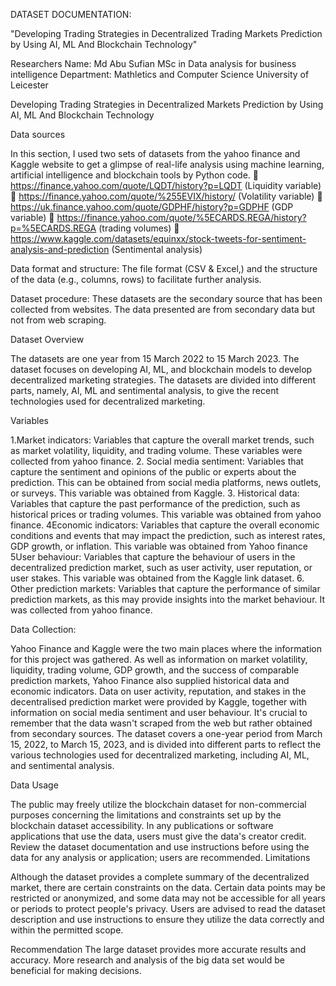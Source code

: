 








DATASET DOCUMENTATION:

"Developing Trading Strategies in Decentralized Trading Markets Prediction by Using AI, ML And Blockchain Technology"



Researchers Name: Md Abu Sufian
MSc in Data analysis for business intelligence
Department: Mathletics and Computer Science
University of Leicester















Developing Trading Strategies in Decentralized Markets Prediction by Using AI, ML And Blockchain Technology

Data sources

In this section, I used two sets of datasets from the yahoo finance and Kaggle website to get a glimpse of real-life analysis using machine learning, artificial intelligence and blockchain tools by Python code. 
	https://finance.yahoo.com/quote/LQDT/history?p=LQDT  (Liquidity variable)
	https://finance.yahoo.com/quote/%255EVIX/history/  (Volatility variable)
	https://uk.finance.yahoo.com/quote/GDPHF/history?p=GDPHF  (GDP variable)
	https://finance.yahoo.com/quote/%5ECARDS.REGA/history?p=%5ECARDS.REGA (trading volumes)
	https://www.kaggle.com/datasets/equinxx/stock-tweets-for-sentiment-analysis-and-prediction (Sentimental analysis)

Data format and structure:
The file format (CSV & Excel,) and the structure of the data (e.g., columns, rows) to facilitate further analysis.

Dataset procedure:
These datasets are the secondary source that has been collected from websites. The data presented are from secondary data but not from web scraping. 

Dataset Overview

The datasets are one year from 15 March 2022 to 15 March 2023. The dataset focuses on developing AI, ML, and blockchain models to develop decentralized marketing strategies. The datasets are divided into different parts, namely, AI, ML and sentimental analysis, to give the recent technologies used for decentralized marketing.

Variables

1.Market indicators: Variables that capture the overall market trends, such as market volatility, liquidity, and trading volume. These variables were collected from yahoo finance.
2. Social media sentiment: Variables that capture the sentiment and opinions of the public or experts about the prediction. This can be obtained from social media platforms, news outlets, or surveys. This variable was obtained from Kaggle.
3. Historical data: Variables that capture the past performance of the prediction, such as historical prices or trading volumes. This variable was obtained from yahoo finance.
4Economic indicators: Variables that capture the overall economic conditions and events that may impact the prediction, such as interest rates, GDP growth, or inflation. This variable was obtained from Yahoo finance
5User behaviour: Variables that capture the behaviour of users in the decentralized prediction market, such as user activity, user reputation, or user stakes. This variable was obtained from the Kaggle link dataset.
6. Other prediction markets: Variables that capture the performance of similar prediction markets, as this may provide insights into the market behaviour. It was collected from yahoo finance.

Data Collection:

Yahoo Finance and Kaggle were the two main places where the information for this project was gathered. As well as information on market volatility, liquidity, trading volume, GDP growth, and the success of comparable prediction markets, Yahoo Finance also supplied historical data and economic indicators. Data on user activity, reputation, and stakes in the decentralised prediction market were provided by Kaggle, together with information on social media sentiment and user behaviour. It's crucial to remember that the data wasn't scraped from the web but rather obtained from secondary sources. The dataset covers a one-year period from March 15, 2022, to March 15, 2023, and is divided into different parts to reflect the various technologies used for decentralized marketing, including AI, ML, and sentimental analysis.

Data Usage

The public may freely utilize the blockchain dataset for non-commercial purposes concerning the limitations and constraints set up by the blockchain dataset accessibility. In any publications or software applications that use the data, users must give the data's creator credit. Review the dataset documentation and use instructions before using the data for any analysis or application; users are recommended.
Limitations

Although the dataset provides a complete summary of the decentralized market, there are certain constraints on the data. Certain data points may be restricted or anonymized, and some data may not be accessible for all years or periods to protect people's privacy. Users are advised to read the dataset description and use instructions to ensure they utilize the data correctly and within the permitted scope. 

Recommendation
The large dataset provides more accurate results and accuracy. More research and analysis of the big data set would be beneficial for making decisions.


